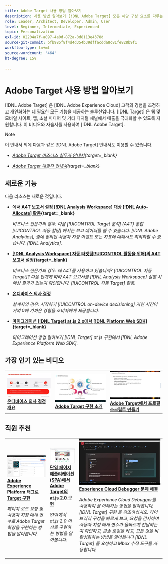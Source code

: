 ```yaml
---
title: Adobe Target 사용 방법 알아보기
description: 사용 방법 알아보기 [!DNL Adobe Target] 모든 해당 구성 요소를 다루는 이 자습서 및 비디오 모음과 함께.
role: Leader, Architect, Developer, Admin, User
level: Beginner, Intermediate, Experienced
topic: Personalization
exl-id: 02204a7f-a897-4a0d-872a-8d8113e4378d
source-git-commit: bfb985f8f4d4d354b39dffacdda8c81fe828b9f1
workflow-type: tm+mt
source-wordcount: '464'
ht-degree: 15%

---
```


# Adobe Target 사용 방법 알아보기

[!DNL Adobe Target] 은 [!DNL Adobe Experience Cloud] 고객의 경험을 조정하고 개인화하는 데 필요한 모든 기능을 제공하는 솔루션입니다. [!DNL Target] 은 웹 및 모바일 사이트, 앱, 소셜 미디어 및 기타 디지털 채널에서 매출을 극대화할 수 있도록 지원합니다. 이 비디오와 자습서를 사용하여 [!DNL Adobe Target].

>[!NOTE]
>
>이 안내서 외에 다음과 같은 [!DNL Adobe Target] 안내서도 이용할 수 있습니다.
>
>* *[Adobe Target 비즈니스 실무자 안내서](https://experienceleague.adobe.com/docs/target/using/target-home.html?lang=ko_KR){target=_blank}*
>
>* *[Adobe Target 개발자 안내서](https://experienceleague.adobe.com/docs/target-dev/developer/overview.html){target=_blank}*


## 새로운 기능

다음 리소스는 새로운 것입니다.

* **[에서 A4T 보고서 설정 [!DNL Analysis Workspace] 대상 [!DNL Auto-Allocate] 활동](integrations/set-up-a4t-reports-in-analysis-workspace-for-auto-allocate-activities.md){target=_blank}**

   *비즈니스 전문가의 경우: 다음 [!UICONTROL Target 분석] (A4T) 통합 [!UICONTROL 자동 할당] 에서는 보고 데이터를 볼 수 있습니다. [!DNL Adobe Analytics], 및에 정의된 사용자 지정 이벤트 또는 지표에 대해서도 최적화할 수 있습니다. [!DNL Analytics].*


* **[ [!DNL Analysis Workspace] 자동 타겟팅[!UICONTROL  활동을 위해]의 A4T 보고서 설정](integrations/set-up-a4t-reports-in-analysis-workspace-for-auto-target-activities.md){target=_blank}**

   *비즈니스 전문가의 경우: 에 A4T를 사용하고 있습니까? [!UICONTROL 자동 Target]? 다음 단계에 따라 A4T 보고서를 [!DNL Analysis Workspace] 실행 시 예상 결과가 있는지 확인합니다. [!UICONTROL 자동 Target] 활동.*

* **[온디바이스 의사 결정](implementation/on-device-decisioning-overview.md)**

   *설계자의 경우: 시작하기 [!UICONTROL on-device decisioning] 지연 시간이 거의 0에 가까운 경험을 소비자에게 제공합니다.*

* **[마이그레이션 [!DNL Target] at.js 2.x에서 [!DNL Platform Web SDK]](https://experienceleague.adobe.com/docs/platform-learn/migrate-target-to-websdk/introduction.html){target=_blank}**

   *마이그레이션 방법 알아보기 [!DNL Target] at.js 구현에서 [!DNL Adobe Experience Platform Web SDK].*

## 가장 인기 있는 비디오

<table>
<tr>
  <td>
    <a href="https://experienceleague.adobe.com/docs/target-dev/developer/server-side/on-device-decisioning/overview.html"> 
      <img alt="온디바이스 의사 결정 개요" src="./assets/329032.png"/>
    </a>
    <div>
      <a href="https://experienceleague.adobe.com/docs/target-dev/developer/server-side/on-device-decisioning/overview.html">
    <strong>온디바이스 의사 결정 개요</strong>
    </a>
    </div>
    <!--- <p>
    <em>Learn how to implement the Adobe Target extension with a page load request and custom parameters.</em>
    <p> --->
  </td>
   <td>
    <a href="https://experienceleague.adobe.com/docs/target-learn/tutorials/implementation/2.1-intro-to-target-implementation.html">
      <img alt="Adobe Target 구현 소개" src="./assets/35139.png" />
    </a>
    <div>
    <a href="https://experienceleague.adobe.com/docs/target-learn/tutorials/implementation/2.1-intro-to-target-implementation.html">
    <strong>Adobe Target 구현 소개</strong>
    </a>
    </div>
    <!--- <p>
    <em> Learn how to implement at.js 2.0 (and later) in SPAs.</em>
    <p> --->
  </td>
  <td>
    <a href="https://experienceleague.adobe.com/docs/target-learn/tutorials/audiences/create-profile-scripts.html">
      <img alt="Adobe Target에서 프로필 스크립트 만들기" src="./assets/17394.png" />
    </a>
    <div>
      <a href="https://experienceleague.adobe.com/docs/target-learn/tutorials/audiences/create-profile-scripts.html">
    <strong>Adobe Target에서 프로필 스크립트 만들기</strong>
    </a>
    </div>
    <!--- <p>
    <em>Learn how to use the Adobe Experience Cloud Debugger to understand your [!DNL Target] implementation. Learn how to quickly view your library configuration, examine requests to make sure that your custom parameters are being passed correctly, turn on console logging, and disable all [!DNL Target] requests, and use the Mbox Trace tool.</em>
    <p> --->
  </td>
</tr>
</table>

## 직원 추천

<table>
<tr>
  <td>
    <a href="https://experienceleague.adobe.com/docs/platform-learn/implement-in-websites/implement-solutions/target.html"> 
      <img alt="Adobe Experience Platform 태그로 Target 구현" src="./assets/add-adobe-target.png"/>
    </a>
    <div>
      <a href="https://experienceleague.adobe.com/docs/platform-learn/implement-in-websites/implement-solutions/target.html">
    <strong>Adobe Experience Platform 태그로 Target 구현</strong>
    </a>
    </div>
    <p>
    <em>페이지 로드 요청 및 사용자 지정 매개 변수로 Adobe Target 확장을 구현하는 방법을 알아봅니다.</em>
    <p>
  </td>
   <td>
    <a href="https://experienceleague.adobe.com/docs/target-learn/tutorials/implementation/implement-atjs-20-in-a-single-page-application.html">
      <img alt="단일 페이지 애플리케이션(SPA)에서 Adobe Target의 at.js 2.0 구현" src="./assets/26248.png" />
    </a>
    <div>
    <a href="https://experienceleague.adobe.com/docs/target-learn/tutorials/implementation/implement-atjs-20-in-a-single-page-application.html">
    <strong>단일 페이지 애플리케이션(SPA)에서 Adobe Target의 at.js 2.0 구현</strong>
    </a>
    </div>
    <p>
    <em> SPA에서 at.js 2.0 이상을 구현하는 방법을 알아봅니다.</em>
    <p>
  </td>
  <td>
    <a href="https://experienceleague.adobe.com/docs/target-learn/tutorials/troubleshooting/troubleshoot-with-the-experience-cloud-debugger.html">
      <img alt="Experience Cloud Debugger 문제 해결" src="./assets/23115.png" />
    </a>
    <div>
      <a href="https://experienceleague.adobe.com/docs/target-learn/tutorials/troubleshooting/troubleshoot-with-the-experience-cloud-debugger.html">
    <strong>Experience Cloud Debugger 문제 해결</strong>
    </a>
    </div>
    <p>
    <em>Adobe Experience Cloud Debugger를 사용하여 을 이해하는 방법을 알아봅니다. [!DNL Target] 구현 을 참조하십시오. 라이브러리 구성을 빠르게 보고, 요청을 검사하여 사용자 지정 매개 변수가 올바르게 전달되는지 확인하고, 콘솔 로깅을 켜고, 모든 것을 비활성화하는 방법을 알아봅니다 [!DNL Target] 를 요청하고 Mbox 추적 도구를 사용합니다.</em>
    <p>
  </td>
</tr>
</table>